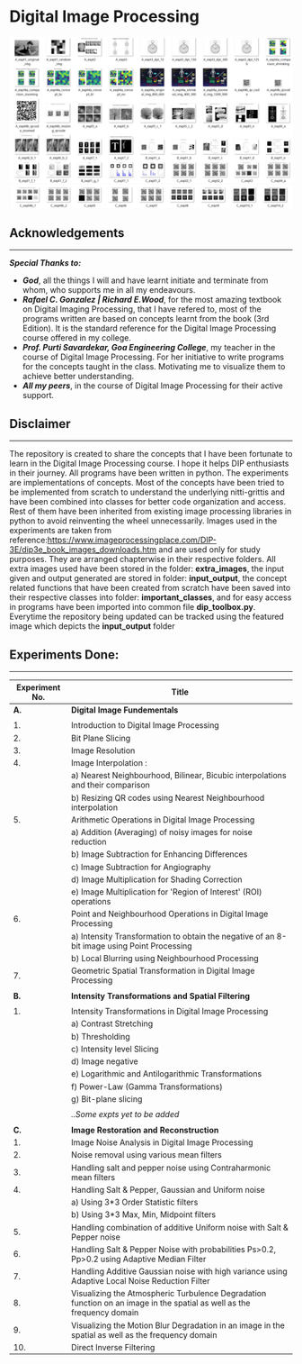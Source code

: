 # **Digital Image Processing** 

<img src="featured_img\featured_img_1.png"><img src="featured_img\featured_img_2.png"> 

## Acknowledgements

---

**_Special Thanks to:_**

- **_God_**, all the things I will and have learnt initiate and terminate from whom, who supports me in all my endeavours.
- **_Rafael C. Gonzalez | Richard E.Wood_**, for the most amazing textbook on Digital Imaging Processing, that I have refered to, most of the programs written are based on concepts learnt from the book (3rd Edition). It is the standard reference for the Digital Image Processing course offered in my college. 
- **_Prof. Purti Savardekar, Goa Engineering College_**, my teacher in the course of Digital Image Processing. For her initiative to write programs for the concepts taught in the class. Motivating me to visualize them to achieve better understanding. 
- **_All my peers_**, in the course of Digital Image Processing for their active support.

## Disclaimer

---
The repository is created to share the concepts that I have been fortunate to learn in the Digital Image Processing course. I hope it  helps DIP enthusiasts in their journey. All programs have been written in python. The experiments are implementations of concepts. Most of the concepts have been tried to be implemented from scratch to understand the underlying nitti-grittis and have been combined into classes for better code organization and access. Rest of them have been inherited from existing image processing libraries in python to avoid reinventing the wheel unnecessarily. Images used in the experiments are taken from reference:https://www.imageprocessingplace.com/DIP-3E/dip3e_book_images_downloads.htm
and are used only for study purposes.
They are arranged  chapterwise in their respective folders.  All extra images used have been stored in the folder: **extra_images**, the input given and output generated are stored in folder: **input_output**, the concept related functions that have been created from scratch have been saved into their respective classes into folder: **important_classes**, and for easy access in programs have been imported into common file **dip_toolbox.py**. 
Everytime the repository being updated can be tracked using the featured image which depicts the **input_output** folder

## Experiments Done:
---
| Experiment No. | Title                                                                                       |
|----------------|---------------------------------------------------------------------------------------------|
|**A.** | **Digital Image Fundementals**  | 
|   |   |
| 1.             | Introduction to Digital Image Processing                                                    |
| 2.             | Bit Plane Slicing                                                                           |
| 3.             | Image Resolution                                                                            |
| 4.             | Image Interpolation :                                                                       |
|                | a) Nearest Neighbourhood, Bilinear, Bicubic interpolations and their comparison             |
|                | b) Resizing QR codes using Nearest Neighbourhood interpolation                              |
| 5.             | Arithmetic Operations in Digital Image Processing                                           |
|                | a) Addition (Averaging) of noisy images for noise reduction                                 |
|                | b) Image Subtraction for Enhancing Differences                                              |
|                | c) Image Subtraction for Angiography                                                        |
|                | d) Image Multiplication for Shading Correction                                              |
|                | e) Image Multiplication for 'Region of Interest' (ROI) operations                           |
| 6.             | Point and Neighbourhood Operations in Digital Image Processing                              |
|                | a) Intensity Transformation to obtain the negative of an 8-bit image using Point Processing |
|                |  b) Local Blurring using Neighbourhood Processing
| 7.             | Geometric Spatial Transformation in Digital Image Processing                                |
|   |   |
|**B.** | **Intensity Transformations and Spatial  Filtering**  |  
|   |   |
| 1. | Intensity Transformations in Digital Image Processing |
|    | a) Contrast Stretching                                |
|    | b) Thresholding                                       |
|    | c) Intensity level Slicing                            |
|    | d) Image negative                                     |
|    | e) Logarithmic and Antilogarithmic Transformations    |
|    | f) Power-Law (Gamma Transformations)                  |
|    | g) Bit-plane slicing                                  |
|   |   |
|| *..Some expts yet to be added*|
|   |   |
|**C.** | **Image Restoration and Reconstruction**  | 
| 1. | Image Noise Analysis in Digital Image Processing |
| 2. | Noise removal using various mean filters|
| 3. | Handling salt and pepper noise using Contraharmonic mean filters |
| 4. | Handling Salt & Pepper, Gaussian and Uniform noise 
|    |a) Using 3*3 Order Statistic filters|
|    |b) Using 3*3  Max, Min, Midpoint filters 
| 5. | Handling combination of additive Uniform noise with Salt & Pepper noise |
| 6. | Handling Salt & Pepper Noise with probabilities Ps>0.2, Pp>0.2 using Adaptive Median Filter |
| 7. | Handling Additive Gaussian noise with high variance using Adaptive Local Noise Reduction Filter |
| 8. | Visualizing the Atmospheric Turbulence Degradation function on an image in the spatial as well as the frequency domain |
| 9. | Visualizing the Motion Blur Degradation in an image in the spatial as well as the frequency domain|
| 10.| Direct Inverse Filtering |